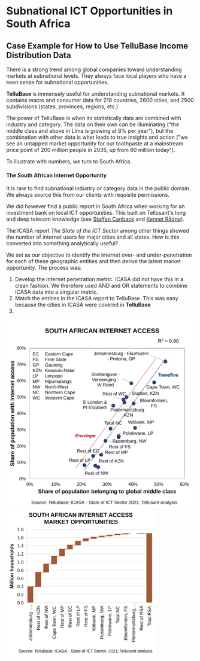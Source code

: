 # Subnational ICT Opportunities in South Africa
## Case Example for How to Use TelluBase Income Distribution Data  

There is a strong trend among global companies toward understanding markets at subnational levels. They always face local players who have a keen sense for subnational opportunities.  

**TelluBase** is immensely useful for understanding subnational markets. It contains macro and consumer data for 218 countries, 2600 cities, and 2500 subdivisions (states, provinces, regions, etc.)  

The power of TelluBase is when its statistically data are combined with industry and category. The data on their own can be illuminating ("the middle class and above in Lima is growing at 8% per year"), but the combination with other data is what leads to true insights and action ("we see an untapped market opportunity for our toothpaste at a mainstream price point of 200 million people in 2035, up from 80 million today").  

To illustrate with numbers, we turn to South Africa.  

#### The South African Internet Opportunity

It is rare to find subnational industry or category data in the public domain. We always source this from our clients with requisite permissions.  

We did however find a public report in South Africa when working for an investment bank on local ICT opportunities. This built on Tellusant's long and deep telecom knowledge (see [Staffan Canback](https:https://www.linkedin.com/in/scanback/) and [Kennet Rådne](https://www.linkedin.com/in/kennetradne/)).  

The ICASA report *The State of the ICT Sector* among other things showed the number of internet users for major cities and all states. How is this converted into something analytically useful?  

We set as our objective to identify the internet over- and under-penetration for each of these geographic entities and then derive the latent market opportunity. The process was:

1. Develop the internet penetration metric. ICASA did not have this in a clean fashion. We therefore used AND and OR statements to combine ICASA data into a singular metric.
2. Match the entities in the ICASA report to TelluBase. This was easy because the cities in ICASA were covered in **TelluBase**
3. 

<img  src="assets/images/tellusant-south-africa-ict-subnational-trend.svg" width="500" alt="South Africa ICT Subnational Trend">  

<img  src="assets/images/tellusant-south-africa-ict-market-opportunities.svg" width="400" alt="South Africa ICT Market Opportunities">  
